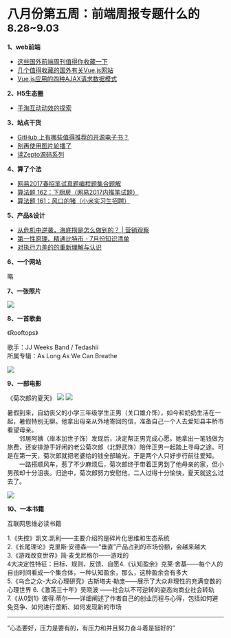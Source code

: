 
# 八月份第五周：前端周报专题什么的<small>8.28~9.03</small>

__1、web前端__    
    
- [这些国外前端周刊值得你收藏一下](https://segmentfault.com/a/1190000010934003)
- [几个值得收藏的国外有关Vue.js网站](https://segmentfault.com/a/1190000010922063)   
- [Vue.js应用的四种AJAX请求数据模式](https://segmentfault.com/a/1190000010902115)
 
__2、H5生态圈__      
  
- [手淘互动动效的探索](http://www.w3cplus.com/animation/animation-exploration-for-taobao-mobile.html)  

__3、站点干货__    

- [GitHub 上有哪些值得推荐的开源电子书？](https://www.zhihu.com/question/38836382)  
- [别再使用图片轮播了](https://github.com/xitu/gold-miner/blob/master/TODO/dont-use-automatic-image-sliders-or-carousels.md)
- [读Zepto源码系列](http://www.cnblogs.com/hefty/p/7442298.html)

__4、算了个法__     

- [网易2017春招笔试真题编程题集合题解](https://blog.mythsman.com/2017/03/31/1/)
- [算法题 162：下厨房（网易2017内推笔试题）](http://mp.weixin.qq.com/s/mfnb4tjqbNEYYGyJLPZmWQ)
- [算法题 161：风口的猪（小米实习生招聘）](http://mp.weixin.qq.com/s/iLcESbyZYasVFLGFdesE4Q)

__5、产品&设计__        

- [从危机中逆袭，海底捞是怎么做到的？ | 营销观察](http://mp.weixin.qq.com/s/M7yL_Mtc4XSNBtyO2ueZCw)
- [第一性原理、精通比特币 - 7月份知识清单](http://mp.weixin.qq.com/s/r5svmU6GS11UTk79xskzxQ)
- [对执行力差的的重新理解与认识](http://mp.weixin.qq.com/s/BE1ioDtfUI9n0kOGdEnD8Q)

__6、一个网站__

略

__7、一张照片__   
 
![](https://github.com/bluezhan/weekly/raw/master/docs/img/85-5.jpg) 

__8、一首歌曲__  

《Rooftops》

歌手：JJ Weeks Band / Tedashii   
所属专辑：As Long As We Can Breathe  

![](https://github.com/bluezhan/weekly/raw/master/docs/img/85-4.png) 

__9、一部电影__   

《菊次郎的夏天》
![](https://github.com/bluezhan/weekly/raw/master/docs/img/85-2.png) 
![](https://github.com/bluezhan/weekly/raw/master/docs/img/85-1.jpg) 

暑假到来，自幼丧父的小学三年级学生正男（关口雄介饰），如今和奶奶生活在一起，暑假特别无聊。他拿出母亲从外地寄回的信，准备自己一个人去爱知县丰桥市看望母亲。  
　　邻居阿姨（岸本加世子饰）发现后，决定帮正男完成心愿。她拿出一笔钱做为旅费，还安排游手好闲的老公菊次郎（北野武饰）陪伴正男一起踏上寻母之途。可是在第一天，菊次郎就把老婆给的钱全部输光，于是两个人只好步行前往爱知。   
　　一路搭顺风车，惹了不少麻烦后，菊次郎终于带着正男到了他母亲的家，但小男孩却十分沮丧。归途中，菊次郎努力安慰他，二人过得十分愉快，夏天就这么过去了。

![](https://github.com/bluezhan/weekly/raw/master/docs/img/85-3.png) 


__10、一本书籍__ 

互联网思维必读书籍  

1.《失控》凯文.凯利——主要介绍的是碎片化思维和生态系统  
2.《长尾理论》克里斯·安德森——“垂直”产品占到的市场份额，会越来越大  
3.《游戏改变世界》简·麦戈尼格尔——游戏的  
4大决定性特征：目标、规则、反馈、自愿4.《认知盈余》克莱·舍基——每个人的自由时间看成一个集合体，一种认知盈余，那么，这种盈余会有多大  
5.《乌合之众-大众心理研究》古斯塔夫·勒庞——展示了大众非理性的充满变数的心理世界
6.《激荡三十年》吴晓波 ——社会以不可逆转的姿态向商业社会转轨  
7.《从0到1》彼得.蒂尔——详细阐述了作者自己的创业历程与心得，包括如何避免竞争、如何进行垄断、如何发现新的市场  


-------------------

“心态要好，压力是要有的，有压力和并且努力奋斗着是挺好的”

